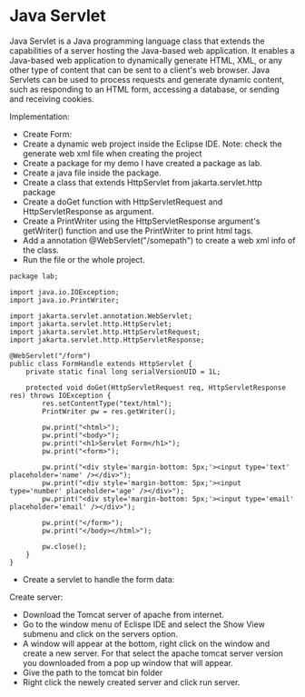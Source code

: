 # Java Servlet

Java Servlet is a Java programming language class that extends the capabilities of a server hosting the Java-based web application. It enables a Java-based web application to dynamically generate HTML, XML, or any other type of content that can be sent to a client's web browser. Java Servlets can be used to process requests and generate dynamic content, such as responding to an HTML form, accessing a database, or sending and receiving cookies.

Implementation:
- Create Form:
- Create a dynamic web project inside the Eclipse IDE. Note: check the generate web xml file when creating the project
- Create a package for my demo I have created a package as lab.
- Create a java file inside the package.
- Create a class that extends HttpServlet from jakarta.servlet.http package
- Create a doGet function with HttpServletRequest and HttpServletResponse as argument.
- Create a PrintWriter using the HttpServletResponse argument's getWriter() function and use the PrintWriter to print html tags.
- Add a annotation @WebServlet("/somepath") to create a web xml info of the class.
- Run the file or the whole project.
```
package lab;

import java.io.IOException;
import java.io.PrintWriter;

import jakarta.servlet.annotation.WebServlet;
import jakarta.servlet.http.HttpServlet;
import jakarta.servlet.http.HttpServletRequest;
import jakarta.servlet.http.HttpServletResponse;

@WebServlet("/form")
public class FormHandle extends HttpServlet {
	private static final long serialVersionUID = 1L;

	protected void doGet(HttpServletRequest req, HttpServletResponse res) throws IOException {
		res.setContentType("text/html");
		PrintWriter pw = res.getWriter();
		
		pw.print("<html>");
		pw.print("<body>");
		pw.print("<h1>Servlet Form</h1>");
		pw.print("<form>");
		
		pw.print("<div style='margin-bottom: 5px;'><input type='text' placeholder='name' /></div>");
		pw.print("<div style='margin-bottom: 5px;'><input type='number' placeholder='age' /></div>");
		pw.print("<div style='margin-bottom: 5px;'><input type='email' placeholder='email' /></div>");
		
		pw.print("</form>");
		pw.print("</body></html>");
		
		pw.close();
	}
}

```
- Create a servlet to handle the form data:
  
Create server:
- Download the Tomcat server of apache from internet.
- Go to the window menu of Eclispe IDE and select the Show View submenu and click on the servers option.
- A window will appear at the bottom, right click on the window and create a new server.
For that select the apache tomcat server version you downloaded from a pop up window that will appear.
- Give the path to the tomcat bin folder
- Right click the newely created server and click run server.